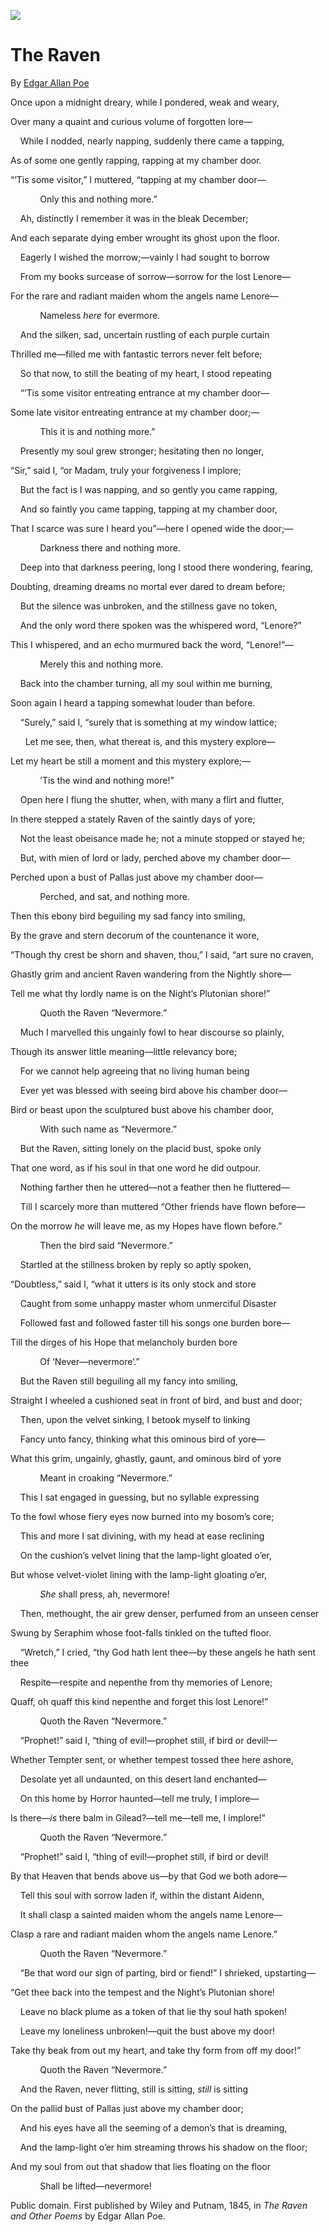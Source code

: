 ![](https://www.poetryfoundation.org/assets/media/images/logo-print.png)


The Raven
=========

By [Edgar Allan Poe](https://www.poetryfoundation.org/poets/edgar-allan-poe)

Once upon a midnight dreary, while I pondered, weak and weary,  

Over many a quaint and curious volume of forgotten lore—  

    While I nodded, nearly napping, suddenly there came a tapping,  

As of some one gently rapping, rapping at my chamber door.  

“’Tis some visitor,” I muttered, “tapping at my chamber door—  

            Only this and nothing more.”  

  

    Ah, distinctly I remember it was in the bleak December;  

And each separate dying ember wrought its ghost upon the floor.  

    Eagerly I wished the morrow;—vainly I had sought to borrow  

    From my books surcease of sorrow—sorrow for the lost Lenore—  

For the rare and radiant maiden whom the angels name Lenore—  

            Nameless _here_ for evermore.  

  

    And the silken, sad, uncertain rustling of each purple curtain  

Thrilled me—filled me with fantastic terrors never felt before;  

    So that now, to still the beating of my heart, I stood repeating  

    “’Tis some visitor entreating entrance at my chamber door—  

Some late visitor entreating entrance at my chamber door;—  

            This it is and nothing more.”  

  

    Presently my soul grew stronger; hesitating then no longer,  

“Sir,” said I, “or Madam, truly your forgiveness I implore;  

    But the fact is I was napping, and so gently you came rapping,  

    And so faintly you came tapping, tapping at my chamber door,  

That I scarce was sure I heard you”—here I opened wide the door;—  

            Darkness there and nothing more.  

  

    Deep into that darkness peering, long I stood there wondering, fearing,  

Doubting, dreaming dreams no mortal ever dared to dream before;  

    But the silence was unbroken, and the stillness gave no token,  

    And the only word there spoken was the whispered word, “Lenore?”  

This I whispered, and an echo murmured back the word, “Lenore!”—  

            Merely this and nothing more.  

  

    Back into the chamber turning, all my soul within me burning,  

Soon again I heard a tapping somewhat louder than before.  

    “Surely,” said I, “surely that is something at my window lattice;  

      Let me see, then, what thereat is, and this mystery explore—  

Let my heart be still a moment and this mystery explore;—  

            ’Tis the wind and nothing more!”  

  

    Open here I flung the shutter, when, with many a flirt and flutter,  

In there stepped a stately Raven of the saintly days of yore;  

    Not the least obeisance made he; not a minute stopped or stayed he;  

    But, with mien of lord or lady, perched above my chamber door—  

Perched upon a bust of Pallas just above my chamber door—  

            Perched, and sat, and nothing more.  

  

Then this ebony bird beguiling my sad fancy into smiling,  

By the grave and stern decorum of the countenance it wore,  

“Though thy crest be shorn and shaven, thou,” I said, “art sure no craven,  

Ghastly grim and ancient Raven wandering from the Nightly shore—  

Tell me what thy lordly name is on the Night’s Plutonian shore!”  

            Quoth the Raven “Nevermore.”  

  

    Much I marvelled this ungainly fowl to hear discourse so plainly,  

Though its answer little meaning—little relevancy bore;  

    For we cannot help agreeing that no living human being  

    Ever yet was blessed with seeing bird above his chamber door—  

Bird or beast upon the sculptured bust above his chamber door,  

            With such name as “Nevermore.”  

  

    But the Raven, sitting lonely on the placid bust, spoke only  

That one word, as if his soul in that one word he did outpour.  

    Nothing farther then he uttered—not a feather then he fluttered—  

    Till I scarcely more than muttered “Other friends have flown before—  

On the morrow _he_ will leave me, as my Hopes have flown before.”  

            Then the bird said “Nevermore.”  

  

    Startled at the stillness broken by reply so aptly spoken,  

“Doubtless,” said I, “what it utters is its only stock and store  

    Caught from some unhappy master whom unmerciful Disaster  

    Followed fast and followed faster till his songs one burden bore—  

Till the dirges of his Hope that melancholy burden bore  

            Of ‘Never—nevermore’.”  

  

    But the Raven still beguiling all my fancy into smiling,  

Straight I wheeled a cushioned seat in front of bird, and bust and door;  

    Then, upon the velvet sinking, I betook myself to linking  

    Fancy unto fancy, thinking what this ominous bird of yore—  

What this grim, ungainly, ghastly, gaunt, and ominous bird of yore  

            Meant in croaking “Nevermore.”  

  

    This I sat engaged in guessing, but no syllable expressing  

To the fowl whose fiery eyes now burned into my bosom’s core;  

    This and more I sat divining, with my head at ease reclining  

    On the cushion’s velvet lining that the lamp-light gloated o’er,  

But whose velvet-violet lining with the lamp-light gloating o’er,  

            _She_ shall press, ah, nevermore!  

  

    Then, methought, the air grew denser, perfumed from an unseen censer  

Swung by Seraphim whose foot-falls tinkled on the tufted floor.  

    “Wretch,” I cried, “thy God hath lent thee—by these angels he hath sent thee  

    Respite—respite and nepenthe from thy memories of Lenore;  

Quaff, oh quaff this kind nepenthe and forget this lost Lenore!”  

            Quoth the Raven “Nevermore.”  

  

    “Prophet!” said I, “thing of evil!—prophet still, if bird or devil!—  

Whether Tempter sent, or whether tempest tossed thee here ashore,  

    Desolate yet all undaunted, on this desert land enchanted—  

    On this home by Horror haunted—tell me truly, I implore—  

Is there—_is_ there balm in Gilead?—tell me—tell me, I implore!”  

            Quoth the Raven “Nevermore.”  

  

    “Prophet!” said I, “thing of evil!—prophet still, if bird or devil!  

By that Heaven that bends above us—by that God we both adore—  

    Tell this soul with sorrow laden if, within the distant Aidenn,  

    It shall clasp a sainted maiden whom the angels name Lenore—  

Clasp a rare and radiant maiden whom the angels name Lenore.”  

            Quoth the Raven “Nevermore.”  

  

    “Be that word our sign of parting, bird or fiend!” I shrieked, upstarting—  

“Get thee back into the tempest and the Night’s Plutonian shore!  

    Leave no black plume as a token of that lie thy soul hath spoken!  

    Leave my loneliness unbroken!—quit the bust above my door!  

Take thy beak from out my heart, and take thy form from off my door!”  

            Quoth the Raven “Nevermore.”  

  

    And the Raven, never flitting, still is sitting, _still_ is sitting  

On the pallid bust of Pallas just above my chamber door;  

    And his eyes have all the seeming of a demon’s that is dreaming,  

    And the lamp-light o’er him streaming throws his shadow on the floor;  

And my soul from out that shadow that lies floating on the floor  

            Shall be lifted—nevermore!  

Public domain. First published by Wiley and Putnam, 1845, in _The Raven and Other Poems_ ​​​​​​​by Edgar Allan Poe.
